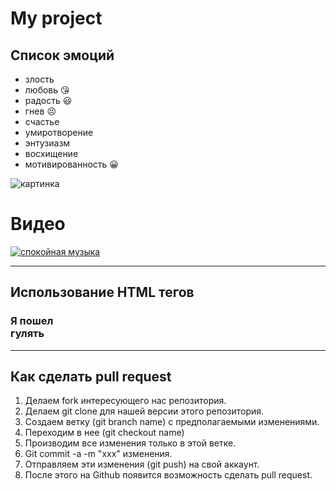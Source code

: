 # My project
## Список эмоций
* злость
* любовь :kissing_heart:
* радость :smiley:
* гнев :persevere:
* счастье
* умиротворение
* энтузиазм
* восхищение
* мотивированность :grinning:


![картинка](https://berez.org/uploads/posts/2020-03/1584418352_s1200.jpg)

# Видео
[![спокойная музыка](https://www.shkolazhizni.ru/img/content/i187/187867_or.jpg)](https://www.youtube.com/watch?v=S7U8ExhCK50)

---
## Использование HTML тегов
### **Я пошел <br> гулять**

___
## Как сделать pull request
1. Делаем fork интересующего нас репозитория.
2. Делаем git clone для нашей версии этого репозитория.
3. Создаем ветку (git branch name) с предполагаемыми изменениями.
4. Переходим в нее (git checkout name)
4. Производим все изменения только в этой ветке.
5. Git commit -a -m "xxx" изменения.
6. Отправляем эти изменения (git push) на свой аккаунт.
7. После этого на Github появится возможность сделать pull request.